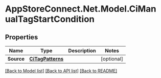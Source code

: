 # AppStoreConnect.Net.Model.CiManualTagStartCondition

## Properties

Name | Type | Description | Notes
------------ | ------------- | ------------- | -------------
**Source** | [**CiTagPatterns**](CiTagPatterns.md) |  | [optional] 

[[Back to Model list]](../README.md#documentation-for-models) [[Back to API list]](../README.md#documentation-for-api-endpoints) [[Back to README]](../README.md)


